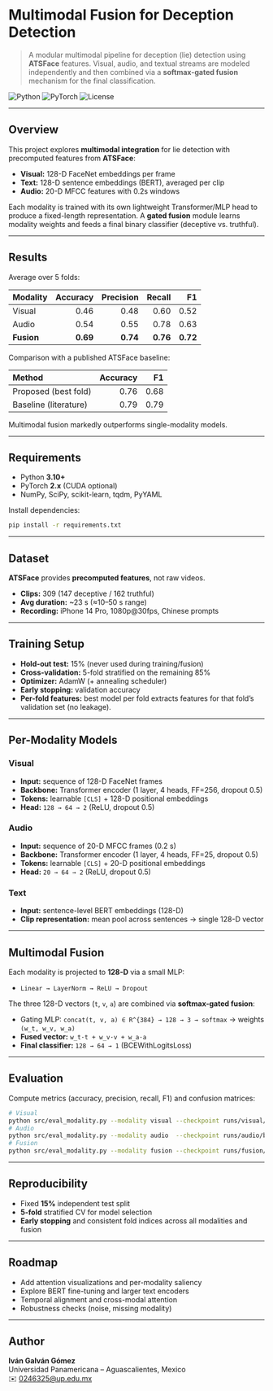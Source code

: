 # Multimodal Fusion for Deception Detection

> A modular multimodal pipeline for deception (lie) detection using **ATSFace** features. Visual, audio, and textual streams are modeled independently and then combined via a **softmax-gated fusion** mechanism for the final classification.

![Python](https://img.shields.io/badge/Python-3.10+-blue)
![PyTorch](https://img.shields.io/badge/PyTorch-2.x-red)
![License](https://img.shields.io/badge/License-MIT-green)

---

## Overview
This project explores **multimodal integration** for lie detection with precomputed features from **ATSFace**:

- **Visual:** 128-D FaceNet embeddings per frame  
- **Text:** 128-D sentence embeddings (BERT), averaged per clip  
- **Audio:** 20-D MFCC features with 0.2s windows

Each modality is trained with its own lightweight Transformer/MLP head to produce a fixed-length representation. A **gated fusion** module learns modality weights and feeds a final binary classifier (deceptive vs. truthful).

---

## Results
Average over 5 folds:

| Modality | Accuracy | Precision | Recall | F1 |
|:--|--:|--:|--:|--:|
| Visual | 0.46 | 0.48 | 0.60 | 0.52 |
| Audio  | 0.54 | 0.55 | 0.78 | 0.63 |
| **Fusion** | **0.69** | **0.74** | **0.76** | **0.72** |

Comparison with a published ATSFace baseline:

| Method | Accuracy | F1 |
|:--|--:|--:|
| Proposed (best fold) | 0.76 | 0.68 |
| Baseline (literature) | 0.79 | 0.79 |

Multimodal fusion markedly outperforms single-modality models.

---

## Requirements
- Python **3.10+**
- PyTorch **2.x** (CUDA optional)
- NumPy, SciPy, scikit-learn, tqdm, PyYAML

Install dependencies:
```bash
pip install -r requirements.txt
```

---

## Dataset
**ATSFace** provides **precomputed features**, not raw videos.

- **Clips:** 309 (147 deceptive / 162 truthful)  
- **Avg duration:** ~23 s (≈10–50 s range)  
- **Recording:** iPhone 14 Pro, 1080p@30fps, Chinese prompts

---

## Training Setup
- **Hold-out test:** 15% (never used during training/fusion)
- **Cross-validation:** 5-fold stratified on the remaining 85%
- **Optimizer:** AdamW (+ annealing scheduler)
- **Early stopping:** validation accuracy
- **Per-fold features:** best model per fold extracts features for that fold’s validation set (no leakage).

---

## Per-Modality Models

### Visual
- **Input:** sequence of 128-D FaceNet frames  
- **Backbone:** Transformer encoder (1 layer, 4 heads, FF=256, dropout 0.5)  
- **Tokens:** learnable `[CLS]` + 128-D positional embeddings  
- **Head:** `128 → 64 → 2` (ReLU, dropout 0.5)  


### Audio
- **Input:** sequence of 20-D MFCC frames (0.2 s)  
- **Backbone:** Transformer encoder (1 layer, 4 heads, FF=25, dropout 0.5)  
- **Tokens:** learnable `[CLS]` + 20-D positional embeddings  
- **Head:** `20 → 64 → 2` (ReLU, dropout 0.5)  


### Text
- **Input:** sentence-level BERT embeddings (128-D)  
- **Clip representation:** mean pool across sentences → single 128-D vector  


---

## Multimodal Fusion
Each modality is projected to **128-D** via a small MLP:
- `Linear → LayerNorm → ReLU → Dropout`

The three 128-D vectors (`t`, `v`, `a`) are combined via **softmax-gated fusion**:
- Gating MLP: `concat(t, v, a) ∈ R^{384} → 128 → 3 → softmax` → weights `(w_t, w_v, w_a)`
- **Fused vector:** `w_t·t + w_v·v + w_a·a`
- **Final classifier:** `128 → 64 → 1` (BCEWithLogitsLoss)

---

## Evaluation
Compute metrics (accuracy, precision, recall, F1) and confusion matrices:
```bash
# Visual
python src/eval_modality.py --modality visual --checkpoint runs/visual/best.pt
# Audio
python src/eval_modality.py --modality audio  --checkpoint runs/audio/best.pt
# Fusion
python src/eval_modality.py --modality fusion --checkpoint runs/fusion/best.pt
```

---

## Reproducibility
- Fixed **15%** independent test split  
- **5-fold** stratified CV for model selection  
- **Early stopping** and consistent fold indices across all modalities and fusion

---

## Roadmap
- Add attention visualizations and per-modality saliency
- Explore BERT fine-tuning and larger text encoders
- Temporal alignment and cross-modal attention
- Robustness checks (noise, missing modality)


---

## Author
**Iván Galván Gómez**  
Universidad Panamericana – Aguascalientes, Mexico  
✉️ 0246325@up.edu.mx


